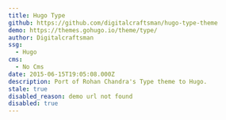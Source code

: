 ```yaml
---
title: Hugo Type
github: https://github.com/digitalcraftsman/hugo-type-theme
demo: https://themes.gohugo.io/theme/type/
author: Digitalcraftsman
ssg:
  - Hugo
cms:
  - No Cms
date: 2015-06-15T19:05:08.000Z
description: Port of Rohan Chandra's Type theme to Hugo.
stale: true
disabled_reason: demo url not found
disabled: true
---
```

